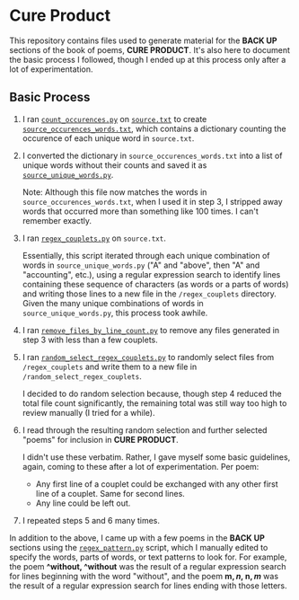 # Cure Product

This repository contains files used to generate material for the **BACK UP** sections of the book of poems, **CURE PRODUCT**. It's also here to document the basic process I followed, though I ended up at this process only after a lot of experimentation.

## Basic Process

1. I ran [`count_occurences.py`](count_occurences.py) on [`source.txt`](source.txt) to create [`source_occurences_words.txt`](source_occurences_words.txt), which contains a dictionary counting the occurence of each unique word in `source.txt`. 

2. I converted the dictionary in `source_occurences_words.txt` into a list of unique words without their counts and saved it as [`source_unique_words.py`](source_unique_words.py). 

   Note: Although this file now matches the words in `source_occurences_words.txt`, when I used it in step 3, I stripped away words that occurred more than something like 100 times. I can't remember exactly. 

3. I ran [`regex_couplets.py`](regex_couplets.py) on `source.txt`. 

   Essentially, this script iterated through each unique combination of words in `source_unique_words.py` ("A" and "above", then "A" and "accounting", etc.), using a regular expression search to identify lines containing these sequence of characters (as words or a parts of words) and writing those lines to a new file in the `/regex_couplets` directory. Given the many unique combinations of words in `source_unique_words.py`, this process took awhile.

4. I ran [`remove_files_by_line_count.py`](remove_files_by_line_count.py) to remove any files generated in step 3 with less than a few couplets. 

5. I ran [`random_select_regex_couplets.py`](random_select_regex_couplets.py) to randomly select files from `/regex_couplets` and write them to a new file in `/random_select_regex_couplets`.

   I decided to do random selection because, though step 4 reduced the total file count significantly, the remaining total was still way too high to review manually (I tried for a while). 

6. I read through the resulting random selection and further selected "poems" for inclusion in **CURE PRODUCT**. 

   I didn't use these verbatim. Rather, I gave myself some basic guidelines, again, coming to these after a lot of experimentation. Per poem:
    - Any first line of a couplet could be exchanged with any other first line of a couplet. Same for second lines.
    - Any line could be left out. 

7. I repeated steps 5 and 6 many times.

In addition to the above, I came up with a few poems in the **BACK UP** sections using the [`regex_pattern.py`](regex_pattern.py) script, which I manually edited to specify the words, parts of words, or text patterns to look for. For example, the poem **^without, ^without** was the result of a regular expression search for lines beginning with the word "without", and the poem **m$, n$, n$, m$** was the result of a regular expression search for lines ending with those letters. 
